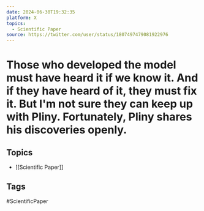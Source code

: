 ```yaml
---
date: 2024-06-30T19:32:35
platform: X
topics:
  - Scientific Paper
source: https://twitter.com/user/status/1807497479081922976
---
```

# Those who developed the model must have heard it if we know it. And if they have heard of it, they must fix it. But I'm not sure they can keep up with Pliny. Fortunately, Pliny shares his discoveries openly.

## Topics
- [[Scientific Paper]]

## Tags
#ScientificPaper